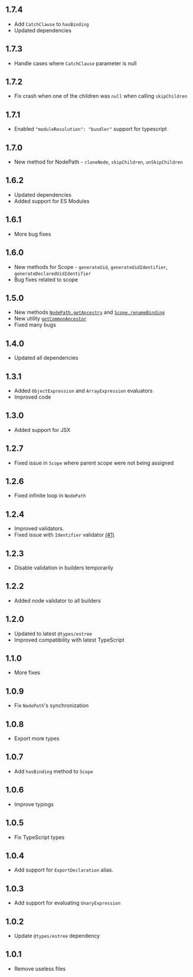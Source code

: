 ## 1.7.4
- Add `CatchClause` to `hasBinding`
- Updated dependencies

## 1.7.3
- Handle cases where `CatchClause` parameter is null

## 1.7.2
- Fix crash when one of the children was `null` when calling `skipChildren`

## 1.7.1
- Enabled `"moduleResolution": "bundler"` support for typescript

## 1.7.0
- New method for NodePath - `cloneNode`, `skipChildren`, `unSkipChildren`

## 1.6.2
- Updated dependencies
- Added support for ES Modules

## 1.6.1
- More bug fixes

## 1.6.0
- New methods for Scope - `generateUid`, `generateUidIdentifier`,
  `generateDeclaredUidIdentifier`
- Bug fixes related to scope

## 1.5.0
- New methods [`NodePath.getAncestry`](https://estree-toolkit.netlify.app/nodepath/#getancestry)
  and [`Scope.renameBinding`](https://estree-toolkit.netlify.app/scope/#renamebindingoldname-newname)
- New utility [`getCommonAncestor`](https://estree-toolkit.netlify.app/utilities/#getcommonancestorpaths)
- Fixed many bugs

## 1.4.0
- Updated all dependencies

## 1.3.1
- Added `ObjectExpression` and `ArrayExpression` evaluators
- Improved code

## 1.3.0
- Added support for JSX

## 1.2.7
- Fixed issue in `Scope` where parent scope were not being assigned

## 1.2.6
- Fixed infinite loop in `NodePath`

## 1.2.4
- Improved validators.
- Fixed issue with `Identifier` validator [(#1)](https://github.com/sarsamurmu/estree-toolkit/issues/1)

## 1.2.3
- Disable validation in builders temporarily

## 1.2.2
- Added node validator to all builders

## 1.2.0
- Updated to latest `@types/estree`
- Improved compatibility with latest TypeScript

## 1.1.0
- More fixes

## 1.0.9
- Fix `NodePath`'s synchronization

## 1.0.8
- Export more types

## 1.0.7
- Add `hasBinding` method to `Scope`

## 1.0.6
- Improve typings

## 1.0.5
- Fix TypeScript types

## 1.0.4
- Add support for `ExportDeclaration` alias.

## 1.0.3
- Add support for evaluating `UnaryExpression`

## 1.0.2
- Update `@types/estree` dependency

## 1.0.1
- Remove useless files
